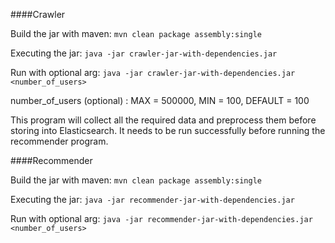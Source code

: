 ####Crawler

Build the jar with maven: `mvn clean package assembly:single`

Executing the jar: `java -jar crawler-jar-with-dependencies.jar`

Run with optional arg: `java -jar crawler-jar-with-dependencies.jar <number_of_users>`

number_of_users (optional) : MAX = 500000, MIN = 100, DEFAULT = 100

This program will collect all the required data and preprocess them before storing into Elasticsearch. 
It needs to be run successfully before running the recommender program.

####Recommender

Build the jar with maven: `mvn clean package assembly:single`

Executing the jar: `java -jar recommender-jar-with-dependencies.jar`

Run with optional arg: `java -jar recommender-jar-with-dependencies.jar <number_of_users>`